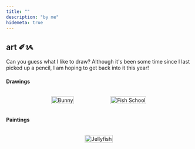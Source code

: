 ```yaml
---
title: ""
description: "by me"
hidemeta: true
---
```

## art ✐ᝰ
Can you guess what I like to draw? Although it's been some time since I last picked up a pencil, I am hoping to get back into it this year! 

#### Drawings 
<div style="display: flex; justify-content: center; gap: 20px; flex-wrap: wrap;">
  <figure style="text-align: center;">
    <img src="/bunny.jpeg" alt="Bunny" style="width: 100%; max-width: 300px; height: auto;">
  </figure>

  <figure style="text-align: center;">
    <img src="/school.jpg" alt="Fish School" style="width: 100%; max-width: 400px; height: auto;">
  </figure>
</div>

#### Paintings 
<div style="display: flex; justify-content: center; gap: 20px; flex-wrap: wrap;">
  <figure style="text-align: center;">
    <img src="/jellyfish.jpg" alt="Jellyfish" style="width: 100%; max-width: 300px; height: auto;">
  </figure>
</div>